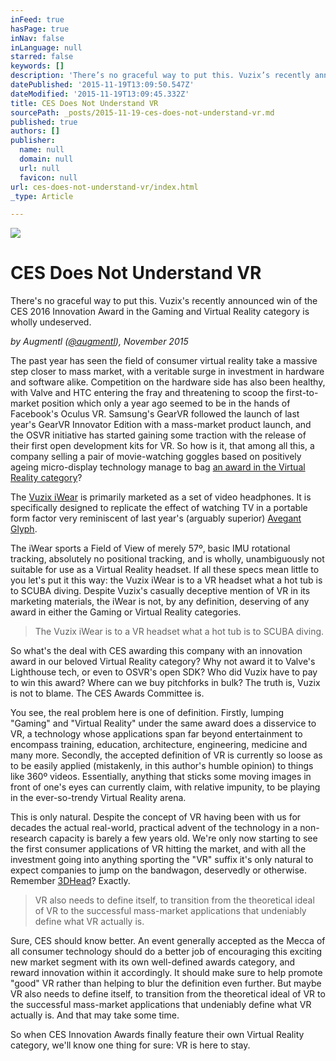```yaml
---
inFeed: true
hasPage: true
inNav: false
inLanguage: null
starred: false
keywords: []
description: 'There’s no graceful way to put this. Vuzix’s recently announced win of the CES 2016 Innovation Award in the Gaming and Virtual Reality is wholly undeserved. '
datePublished: '2015-11-19T13:09:50.547Z'
dateModified: '2015-11-19T13:09:45.332Z'
title: CES Does Not Understand VR
sourcePath: _posts/2015-11-19-ces-does-not-understand-vr.md
published: true
authors: []
publisher:
  name: null
  domain: null
  url: null
  favicon: null
url: ces-does-not-understand-vr/index.html
_type: Article

---
```

![](https://the-grid-user-content.s3-us-west-2.amazonaws.com/416ce7f8-88e9-4393-a411-f370e4f24ceb.jpg)

# CES Does Not Understand VR

There's no graceful way to put this. Vuzix's recently announced win of the CES 2016 Innovation Award in the Gaming and Virtual Reality category is wholly undeserved.

_by Augmentl ([@augmentl][0]), November 2015_

The past year has seen the field of consumer virtual reality take a massive step closer to mass market, with a veritable surge in investment in hardware and software alike. Competition on the hardware side has also been healthy, with Valve and HTC entering the fray and threatening to scoop the first-to-market position which only a year ago seemed to be in the hands of Facebook's Oculus VR. Samsung's GearVR followed the launch of last year's GearVR Innovator Edition with a mass-market product launch, and the OSVR initiative has started gaining some traction with the release of their first open development kits for VR. So how is it, that among all this, a company selling a pair of movie-watching goggles based on positively ageing micro-display technology manage to bag [an award in the Virtual Reality category][1]?

The [Vuzix iWear][2] is primarily marketed as a set of video headphones. It is specifically designed to replicate the effect of watching TV in a portable form factor very reminiscent of last year's (arguably superior) [Avegant Glyph][3]. 

The iWear sports a Field of View of merely 57º, basic IMU rotational tracking, absolutely no positional tracking, and is wholly, unambiguously not suitable for use as a Virtual Reality headset. If all these specs mean little to you let's put it this way: the Vuzix iWear is to a VR headset what a hot tub is to SCUBA diving. Despite Vuzix's casually deceptive mention of VR in its marketing materials, the iWear is not, by any definition, deserving of any award in either the Gaming or Virtual Reality categories.

> The Vuzix iWear is to a VR headset what a hot tub is to SCUBA diving.

So what's the deal with CES awarding this company with an innovation award in our beloved Virtual Reality category? Why not award it to Valve's Lighthouse tech, or even to OSVR's open SDK? Who did Vuzix have to pay to win this award? Where can we buy pitchforks in bulk? The truth is, Vuzix is not to blame. The CES Awards Committee is.

You see, the real problem here is one of definition. Firstly, lumping "Gaming" and "Virtual Reality" under the same award does a disservice to VR, a technology whose applications span far beyond entertainment to encompass training, education, architecture, engineering, medicine and many more. Secondly, the accepted definition of VR is currently so loose as to be easily applied (mistakenly, in this author's humble opinion) to things like 360º videos. Essentially, anything that sticks some moving images in front of one's eyes can currently claim, with relative impunity, to be playing in the ever-so-trendy Virtual Reality arena.

This is only natural. Despite the concept of VR having been with us for decades the actual real-world, practical advent of the technology in a non-research capacity is barely a few years old. We're only now starting to see the first consumer applications of VR hitting the market, and with all the investment going into anything sporting the "VR" suffix it's only natural to expect companies to jump on the bandwagon, deservedly or otherwise. Remember [3DHead][4]? Exactly.

> VR also needs to define itself, to transition from the theoretical ideal of VR to the successful mass-market applications that undeniably define what VR actually is.

Sure, CES should know better. An event generally accepted as the Mecca of all consumer technology should do a better job of encouraging this exciting new market segment with its own well-defined awards category, and reward innovation within it accordingly. It should make sure to help promote "good" VR rather than helping to blur the definition even further. But maybe VR also needs to define itself, to transition from the theoretical ideal of VR to the successful mass-market applications that undeniably define what VR actually is. And that may take some time.

So when CES Innovation Awards finally feature their own Virtual Reality category, we'll know one thing for sure: VR is here to stay.

[0]: http://twitter.com/augmentl
[1]: http://www.prnewswire.com/news-releases/vuzix-awarded-eight-ces-2016-innovation-awards-including-best-of-in-gaming-and-virtual-reality-for-iwear-wireless-video-headphones-300176571.html?utm_content=buffer210a7&utm_medium=social&utm_source=twitter.com&utm_campaign=buffer
[2]: https://www.vuzix.com/consumer/iwear-video-headphones/
[3]: http://avegant.com/
[4]: http://www.engadget.com/2015/01/07/3dhead-gcs3/